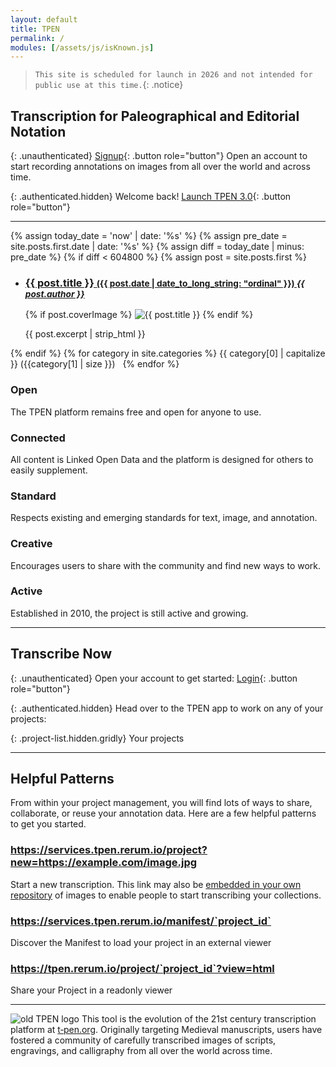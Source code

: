 ```yaml
---
layout: default
title: TPEN
permalink: /
modules: [/assets/js/isKnown.js]
---
```

> `This site is scheduled for launch in 2026 and not intended for public use at this time.`{: .notice}

## Transcription for Paleographical and Editorial Notation

{: .unauthenticated}
[Signup](./login?returnTo={{site.url}}){: .button role="button"}
Open an account to start recording annotations on images from all over the world and across time.

{: .authenticated.hidden}
Welcome back! [Launch TPEN 3.0](https://app.t-pen.org){: .button role="button"}

---
{% assign today_date = 'now' | date: '%s' %}
{% assign pre_date = site.posts.first.date | date: '%s' %}
{% assign diff = today_date | minus: pre_date %}
{% if diff < 604800 %}
  {% assign post = site.posts.first %}
<ul class="post-list">
    <li class="post-list-item">
      <h3>
        <a href="{{ post.url | absolute_url}}">{{ post.title }}
          <small>({{ post.date | date_to_long_string: "ordinal" }})
            <cite>{{ post.author }}</cite>
          </small>
        </a>
      </h3>
      {% if post.coverImage %}
      <img src="{{ post.coverImage }}" alt="{{ post.title }}" class="post-cover-image">
      {% endif %}
      <p>
        {{ post.excerpt | strip_html }}
      </p>
    </li>
  </ul>
{% endif %}
{% for category in site.categories %}
<a href="{{ site.baseurl }}/category/{{ category[0] }}" style="text-decoration: none;"> <i class="bi bi-bookmark-fill"></i> {{ category[0] | capitalize }} ({{category[1] | size }})</a> &nbsp;
{% endfor %}

<div class="gridly">

<div>
<h3>Open</h3>

The TPEN platform remains free and open for anyone to use.
</div>
<div>
<h3>Connected</h3>

All content is Linked Open Data and the platform is designed for others to easily supplement.
</div>

<div>
<h3>Standard</h3>

Respects existing and emerging standards for text, image, and annotation.
</div>

<div>
<h3>Creative</h3>

Encourages users to share with the community and find new ways to work.
</div>

<div>
<h3> Active </h3>

Established in 2010, the project is still active and growing. 
</div>
</div>

---

## Transcribe Now

{: .unauthenticated}
Open your account to get started: [Login](./login?returnTo={{site.url}}){: .button role="button"}

{: .authenticated.hidden}
Head over to the TPEN app to work on any of your projects:

{: .project-list.hidden.gridly}
Your projects

---

## Helpful Patterns

From within your project management, you will find lots of ways to share, collaborate, or reuse your annotation data. 
Here are a few helpful patterns to get you started.

### https://services.tpen.rerum.io/project?new=https://example.com/image.jpg

Start a new transcription. This link may also be [embedded in your own repository](https://github.com/CenterForDigitalHumanities/TPEN3/issues/32) of images to enable people to start transcribing your collections.


### https://services.tpen.rerum.io/manifest/`project_id`

Discover the Manifest to load your project in an external viewer


### https://tpen.rerum.io/project/`project_id`?view=html

Share your Project in a readonly viewer

---

![old TPEN logo]({{site.baseurl}}assets/img/tpen_clearShadowSmall.png)
This tool is the evolution of the 21st century transcription platform at [t‑pen.org](https://t-pen.org).
Originally targeting Medieval manuscripts, users have fostered a community of carefully
transcribed images of scripts, engravings, and calligraphy from all over the world across time.
